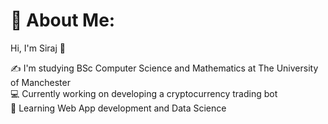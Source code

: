 # 💫 About Me:
Hi, I'm Siraj 👋
  
✍️ I'm studying BSc Computer Science and Mathematics at The University of Manchester<br>
💻 Currently working on developing a cryptocurrency trading bot<br>
🌱 Learning Web App development and Data Science
